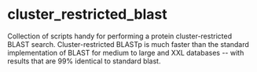 # cluster_restricted_blast
Collection of scripts handy for performing a protein cluster-restricted BLAST search. Cluster-restricted BLASTp is much faster than the standard implementation of BLAST for medium to large and XXL databases -- with results that are 99% identical to standard blast.

